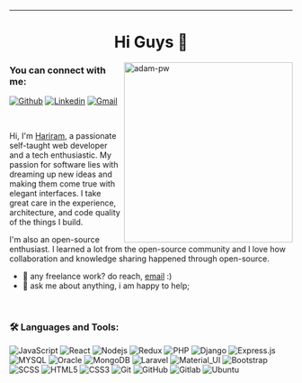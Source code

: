 ****
<h1 align="center">Hi Guys 👋</h1>
<!-- <img src="https://raw.githubusercontent.com/matfantinel/matfantinel/master/waves.svg" width="100%" height="20"> -->

<p><img width="300" height="320" align="right" src="https://github.com/Adam-pw/Adam-pw/blob/main/animation_500_kxa883sd.gif" alt="adam-pw" /></p>
<!-- I am a software engineer who is focused on front-end development. My specializations are website development, responsive design, and user-friendly interfaces. I have a solid knowledge of the JavaScript language, as well as strong skills in React, Redux, Redux-Toolkit, NodeJs. The quality, performance, and maintainability of applications I build are a top priority for me. Striving to be a lifelong learner, I am very interested to learn the cutting technology. -->

### You can connect with me:

[![Github](https://img.shields.io/static/v1?label=&message=Github&color=black&style=flat&logo=github)](https://github.com/hariram2)
[![Linkedin](https://img.shields.io/static/v1?label=&message=Linkedin&color=0E7FBF&&&style=flat&logo=linkedin&logoColor=white)](www.linkedin.com/in/hariram2)
[![Gmail](https://img.shields.io/static/v1?label=&message=Gmail&color=555555&style=flat&logo=gmail&logoColor=red)](mailto:hari2.parames@gmail.com)

<br />
</h1>
 
Hi, I'm [Hariram](https://github.com/hariram2), a passionate self-taught web developer and a tech enthusiastic. My passion for software lies with dreaming up new ideas and making them come true with elegant interfaces. I take great care in the experience, architecture, and code quality of the things I build.

I'm also an open-source enthusiast. I learned a lot from the open-source community and I love how collaboration and knowledge sharing happened through open-source.

- 💼 any freelance work? do reach, [email](mailto:hari2.parames@gmail.com) :)
- 💬 ask me about anything, i am happy to help;

<br/>


### 🛠️ Languages and Tools:

![JavaScript](https://img.shields.io/badge/-JavaScript-black?style=flat-square&logo=javascript)
![React](https://img.shields.io/badge/-React-black?style=flat-square&logo=react)
![Nodejs](https://img.shields.io/badge/-Nodejs-black?style=flat-square&logo=Node.js)
![Redux](https://img.shields.io/badge/-Redux-black?style=flat-square&logo=Redux)
![PHP](https://img.shields.io/badge/-Php-black?style=flat-square&logo=php)
![Django](https://img.shields.io/badge/-Django-black?style=flat-square&logo=Django)
![Express.js](https://img.shields.io/badge/-Express-black?style=flat-square&logo=expressjs)
![MYSQL](https://img.shields.io/badge/-MYSQL-black?style=flat-square&logo=MYSQL)
![Oracle](https://img.shields.io/badge/-Oracle-black?style=flat-square&logo=oracle)
![MongoDB](https://img.shields.io/badge/-MongoDB-black?style=flat-square&logo=mongodb)
![Laravel](https://img.shields.io/badge/-Laravel-black?style=flat-square&logo=Laravel)
![Material_UI](https://img.shields.io/badge/-Material_UI-black?style=flat-square&logo=material-ui)
![Bootstrap](https://img.shields.io/badge/-Bootstrap-black?style=flat-square&logo=bootstrap)
![SCSS](https://img.shields.io/badge/-SCSS-black?style=flat-square&logo=SASS)
![HTML5](https://img.shields.io/badge/-HTML5-black?style=flat-square&logo=html5&logoColor=white)
![CSS3](https://img.shields.io/badge/-CSS3-black?style=flat-square&logo=css3)
![Git](https://img.shields.io/badge/-Git-black?style=flat-square&logo=git)
![GitHub](https://img.shields.io/badge/-GitHub-black?style=flat-square&logo=github)
![Gitlab](https://img.shields.io/badge/-Gitlab-black?style=flat-square&logo=gitlab)
![Ubuntu](https://img.shields.io/badge/-Centos-black?style=flat-square&logo=centos)

